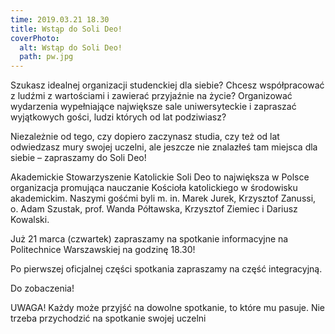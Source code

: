 ```yaml
---
time: 2019.03.21 18.30
title: Wstąp do Soli Deo!
coverPhoto:
  alt: Wstąp do Soli Deo!
  path: pw.jpg
---
```

Szukasz idealnej organizacji studenckiej dla siebie?
Chcesz współpracować z ludźmi z wartościami i zawierać przyjaźnie na życie? Organizować wydarzenia wypełniające największe sale uniwersyteckie i zapraszać wyjątkowych gości, ludzi których od lat podziwiasz? 

Niezależnie od tego, czy dopiero zaczynasz studia, czy też od lat odwiedzasz mury swojej uczelni, ale jeszcze nie znalazłeś tam miejsca dla siebie – zapraszamy do Soli Deo!

Akademickie Stowarzyszenie Katolickie Soli Deo to największa w Polsce organizacja promująca nauczanie Kościoła katolickiego w środowisku akademickim. Naszymi gośćmi byli m. in. Marek Jurek, Krzysztof Zanussi, o. Adam Szustak, prof. Wanda Półtawska, Krzysztof Ziemiec i Dariusz Kowalski. 

Już 21 marca (czwartek) zapraszamy na spotkanie informacyjne na Politechnice Warszawskiej na godzinę 18.30!

Po pierwszej oficjalnej części spotkania zapraszamy na część integracyjną.

Do zobaczenia!

UWAGA! Każdy może przyjść na dowolne spotkanie, to które mu pasuje. Nie trzeba przychodzić na spotkanie swojej uczelni